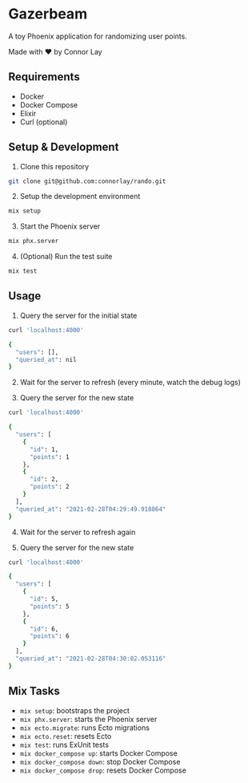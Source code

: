 # Gazerbeam

A toy Phoenix application for randomizing user points.

Made with :heart: by Connor Lay

## Requirements

- Docker
- Docker Compose
- Elixir
- Curl (optional)

## Setup & Development

1. Clone this repository
```sh
git clone git@github.com:connorlay/rando.git
```

2. Setup the development environment
```sh
mix setup
```

3. Start the Phoenix server
```sh
mix phx.server
```

4. (Optional) Run the test suite
```sh
mix test
```

## Usage

1. Query the server for the initial state
```sh
curl 'localhost:4000'

{
  "users": [],
  "queried_at": nil
}
```

2. Wait for the server to refresh (every minute, watch the debug logs)

3. Query the server for the new state
```sh
curl 'localhost:4000'

{
  "users": [
    {
      "id": 1,
      "points": 1
    },
    {
      "id": 2,
      "points": 2
    }
  ],
  "queried_at": "2021-02-28T04:29:49.918864"
}
```

4. Wait for the server to refresh again

5. Query the server for the new state
```sh
curl 'localhost:4000'

{
  "users": [
    {
      "id": 5,
      "points": 5
    },
    {
      "id": 6,
      "points": 6
    }
  ],
  "queried_at": "2021-02-28T04:30:02.053116"
}
```

## Mix Tasks

- `mix setup`: bootstraps the project
- `mix phx.server`: starts the Phoenix server
- `mix ecto.migrate`: runs Ecto migrations
- `mix ecto.reset`: resets Ecto
- `mix test`: runs ExUnit tests
- `mix docker_compose up`: starts Docker Compose
- `mix docker_compose down`: stop Docker Compose
- `mix docker_compose drop`: resets Docker Compose
